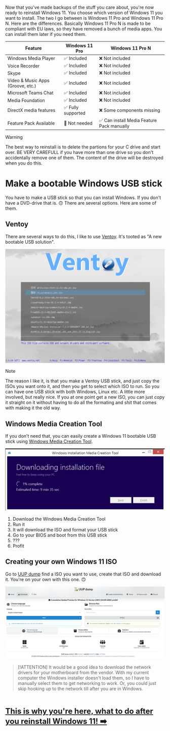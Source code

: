 Now that you've made backups of the stuff you care about, you're now ready to reinstall Windows 11. You choose which version of Windows 11 you want to install. The two I go between is Windows 11 Pro and Windows 11 Pro N. Here are the differences. Basically Windows 11 Pro N is made to be compliant with EU laws, so they have removed a bunch of media apps. You can install them later if you need them.

| Feature                            | Windows 11 Pro          | Windows 11 Pro N              |
|------------------------------------|--------------------------|-------------------------------|
| Windows Media Player               | ✅ Included              | ❌ Not included               |
| Voice Recorder                     | ✅ Included              | ❌ Not included               |
| Skype                              | ✅ Included              | ❌ Not included               |
| Video & Music Apps (Groove, etc.) | ✅ Included              | ❌ Not included               |
| Microsoft Teams Chat               | ✅ Included              | ❌ Not included               |
| Media Foundation                   | ✅ Included              | ❌ Not included               |
| DirectX media features             | ✅ Fully supported       | ❌ Some components missing    |
| Feature Pack Available             | 🚫 Not needed           | ✅ Can install Media Feature Pack manually |

> [!WARNING]
> The best way to reinstall is to delete the partions for your C drive and start over. BE VERY CAREFULL if you have more than one drive so you don't accidentally remove one of them. The content of the drive will be destroyed when you do this.


# Make a bootable Windows USB stick

You have to make a USB stick so that you can install Windows. If you don't have a DVD-drive that is. 🙃 There are several options. Here are some of them.

## Ventoy
There are several ways to do this, I like to use [Ventoy](https://github.com/ventoy/Ventoy). It's tooted as "A new bootable USB solution".

![ventoy](_media/ventoy.png)

> [!NOTE]
> The reason I like it, is that you make a Ventoy USB stick, and just copy the ISOs you want onto it, and then you get to select which ISO to run. So you can have one USB stick with both Windows, Linux etc. A little more involved, but really nice. If you at one point get a new ISO, you can just copy it straight on it without having to do all the formating and shit that comes with making it the old way.

## Windows Media Creation Tool
If you don't need that, you can easily create a Windows 11 bootable USB stick using [Windows Media Creation Tool](https://www.microsoft.com/software-download/windows11).

![media-creation-tool](_media/media-creation-tool.png)

1. Download the Windows Media Creation Tool
2. Run it
3. It will download the ISO and format your USB stick
4. Go to your BIOS and boot from this USB stick
5. ???
6. Profit

## Creating your own Windows 11 ISO
Go to [UUP dump](https://uupdump.net/) find a ISO you want to use, create that ISO and download it. You're on your own with this one. 🙃

![uupdump](_media/uupdump.png)

> [!ATTENTION]
> It would be a good idea to download the network drivers for your motherboard from the vendor. With my current computer the Windows installer doesn't load them, so I have to manually select them to get networking to work. Or, you could just skip hooking up to the network till after you are in Windows.

<br /><br /><span style="font-size: 24px; float:right;">**[This is why you're here, what to do after you reinstall Windows 11! ➡️](after.md)**</span><br /><br /><br />